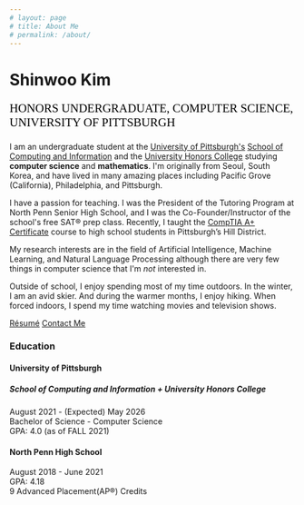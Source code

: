 ```yaml
---
# layout: page
# title: About Me
# permalink: /about/
---
```

 <h1 class="text-center custom-font">Shinwoo Kim</h1>
 <p class="text-center" style="font-family:'Times New Roman', Times, serif; font-size: 1.5em; color:black;"><span class="dropcap">H</span>ONORS <span class="dropcap">U</span>NDERGRADUATE, <span class="dropcap">C</span>OMPUTER <span class="dropcap">S</span>CIENCE, <span class="dropcap">U</span>NIVERSITY OF <span class="dropcap">P</span>ITTSBURGH</p>

I am an undergraduate student at the [University of Pittsburgh's](https://pitt.edu) [School of Computing and Information](https://sci.pitt.edu) and the [University Honors College](https://www.honorscollege.pitt.edu/) studying __computer science__ and __mathematics__. I'm originally from Seoul, South Korea, and have lived in many amazing places including Pacific Grove (California), Philadelphia, and Pittsburgh. 

I have a passion for teaching. I was the President of the Tutoring Program at North Penn Senior High School, and I was the Co-Founder/Instructor of the school's free SAT&reg; prep class. Recently, I taught the [CompTIA A+ Certificate](https://www.comptia.org/certifications/a) course to high school students in Pittsburgh’s Hill District. 

My research interests are in the field of Artificial Intelligence, Machine Learning, and Natural Language Processing although there are very few things in computer science that I'm _not_ interested in.

Outside of school, I enjoy spending most of my time outdoors. In the winter, I am an avid skier. And during the warmer months, I enjoy hiking. When forced indoors, I spend my time watching movies and television shows.
                
<div class="text-center social-icons">
    <a class="social-icon" href="mailto:{{ site.email }}"><i class="fas fa-envelope"></i></a>
    <a class="social-icon" href="https://linkedin.com/in/{{ site.linkedin_username }}"> <i class="fab fa-linkedin-in"></i></a>
    <a class="social-icon" href="https://github.com/{{ site.github_username }}"><i class="fab fa-github"></i></a>
    <a class="social-icon" href="https://twitter.com/{{ site.twitter_username }}"><i class="fab fa-twitter"></i></a>
    <a class="social-icon" href="https://instagram.com/{{ site.instagram_username }}"><i class="fab fa-instagram"></i></a>
</div>
<div class="text-center">
    <a href="{{ site.baseurl }}/Resume.pdf" type="button" class="mt-3 btn btn-dark btn-lg btn-block">Résumé</a>
    <a href="{{ site.baseurl }}/contact/" type="button" class="mt-3 btn btn-dark btn-lg btn-block">Contact Me</a>
</div>


### Education
<div class="p-3 w-100">
    <h4 class="mb-0">University of Pittsburgh</h4>
    <h5 class="mb-0">School of Computing and Information + University Honors College</h5>
    <p>August 2021 - (Expected) May 2026 <br> Bachelor of Science - Computer Science <br>GPA: 4.0 (as of FALL 2021) </p>
</div>
<div class="p-3 w-100">
    <h4 class="mb-0">North Penn High School</h4>
    <p>August 2018 - June 2021 <br>GPA: 4.18 <br>9 Advanced Placement(AP®) Credits</p>
</div>